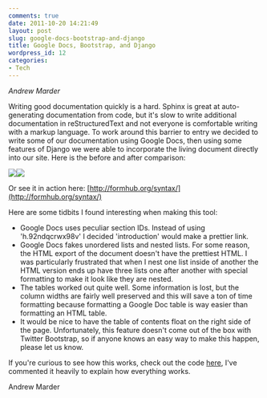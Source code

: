 ```yaml
---
comments: true
date: 2011-10-20 14:21:49
layout: post
slug: google-docs-bootstrap-and-django
title: Google Docs, Bootstrap, and Django
wordpress_id: 12
categories:
- Tech
---
```

*Andrew Marder*

Writing good documentation quickly is a hard. Sphinx is great at auto-generating documentation from code, but it's slow to write additional documentation in reStructuredText and not everyone is comfortable writing with a markup language. To work around this barrier to entry we decided to write some of our documentation using Google Docs, then using some features of Django we were able to incorporate the living document directly into our site. Here is the before and after comparison:

[![](https://github.com/modilabs/formhub/wiki/images/input.png)](https://docs.google.com/document/pub?id=1Dze4IZGr0IoIFuFAI_ohKR5mYUt4IAn5Y-uCJmnv1FQ#h.92ndqcrwx98v)![](https://github.com/modilabs/formhub/wiki/images/output.png)

Or see it in action here: [http://formhub.org/syntax/](http://formhub.org/syntax/)

<!--more-->

Here are some tidbits I found interesting when making this tool:

  * Google Docs uses peculiar section IDs. Instead of using 'h.92ndqcrwx98v' I decided 'introduction' would make a prettier link.
  * Google Docs fakes unordered lists and nested lists. For some reason, the HTML export of the document doesn't have the prettiest HTML. I was particularly frustrated that when I nest one list inside of another the HTML version ends up have three lists one after another with special formatting to make it look like they are nested.
  * The tables worked out quite well. Some information is lost, but the column widths are fairly well preserved and this will save a ton of time formatting because formatting a Google Doc table is way easier than formatting an HTML table.
  * It would be nice to have the table of contents float on the right side of the page. Unfortunately, this feature doesn't come out of the box with Twitter Bootstrap, so if anyone knows an easy way to make this happen, please let us know.

If you're curious to see how this works, check out the code [here](https://github.com/modilabs/formhub/blob/master/main/views/google_doc.py), I've commented it heavily to explain how everything works.

Andrew Marder

